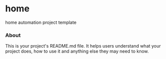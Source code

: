home
====

home automation project template

### About

This is your project's README.md file. It helps users understand what your
project does, how to use it and anything else they may need to know.